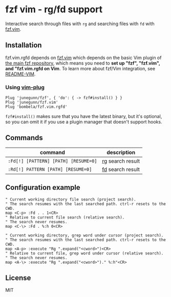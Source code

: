 fzf vim - rg/fd support
===============

Interactive search through files with `rg` and searching
files with `fd` with [fzf.vim][fzf.vim].

Installation
------------

fzf.vim.rgfd depends on [fzf.vim][fzf.vim] which depends on the basic Vim
plugin of [the main fzf repository][fzf-main], which means you need to **set up
"fzf", "fzf.vim", and "fzf.vim.rgfd on Vim**. To learn more about fzf/Vim integration, see
[README-VIM][README-VIM].

[fzf.vim]: https://github.com/junegunn/fzf.vim
[fzf-main]: https://github.com/junegunn/fzf
[README-VIM]: https://github.com/junegunn/fzf/blob/master/README-VIM.md

### Using [vim-plug](https://github.com/junegunn/vim-plug)

```vim
Plug 'junegunn/fzf', { 'do': { -> fzf#install() } }
Plug 'junegunn/fzf.vim'
Plug 'bombela/fzf.vim.rgfd'
```

`fzf#install()` makes sure that you have the latest binary, but it's optional,
so you can omit it if you use a plugin manager that doesn't support hooks.

Commands
--------

|command|description|
|---|---|
| `:Fd[!] [PATTERN] [PATH] [RESUME=0]` | [rg][rg] search result |
| `:Rd[!] PATTERN [PATH] [RESUME=0]` | [fd][fd] search result |

Configuration example
---------------------

```viml
" Current working directory file search (project search).
" The search resumes with the last searched path. ctrl-r resets to the CWD.
map <C-p> :Fd . . 1<CR>
" Relative to current file search (relative search).
" The search never resumes.
map <C-\> :Fd . %:h 0<CR>

" Current working directory, grep word under cursor (project search).
" The search resumes with the last searched path. ctrl-r resets to the CWD.
map <A-p> :execute "Rg ".expand("<cword>")<CR>
" Relative to current file, grep word under cursor (relative search).
" The search never resumes.
map <A-\> :execute "Rg ".expand("<cword>")." %:h"<CR>
```

License
-------

MIT

[rg]:    https://github.com/BurntSushi/ripgrep
[fd]:    https://github.com/sharkdp/fd
